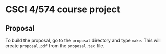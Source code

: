 # CSCI 4/574 course project
## Proposal

To build the proposal, go to the `proposal` directory and type
`make`. This will create `proposal.pdf` from the `proposal.tex` file.
